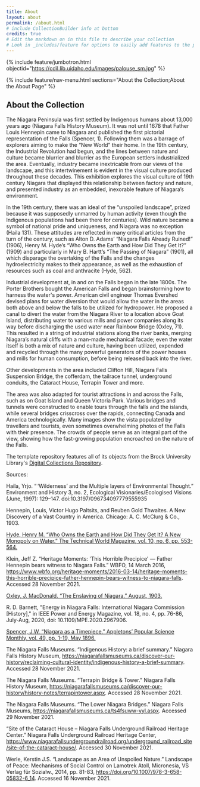 ```yaml
---
title: About
layout: about
permalink: /about.html
# include CollectionBuilder info at bottom
credits: true
# Edit the markdown on in this file to describe your collection
# Look in _includes/feature for options to easily add features to the page
---
```


{% include feature/jumbotron.html objectid="https://cdil.lib.uidaho.edu/images/palouse_sm.jpg" %}

{% include feature/nav-menu.html sections="About the Collection;About the About Page" %}

## About the Collection

The Niagara Peninsula was first settled by Indigenous humans about 13,000 years ago (Niagara Falls History Museum). It was not until 1678 that Father Louis Hennepin came to Niagara and published the first pictorial representation of the Falls (Spencer, 1). Following them was a barrage of explorers aiming to make the “New World” their home. In the 19th century, the Industrial Revolution had begun, and the lines between nature and culture became blurrier and blurrier as the European settlers industrialized the area. Eventually, industry became inextricable from our views of the landscape, and this intertwinement is evident in the visual culture produced throughout these decades. This exhibition explores the visual culture of 19th century Niagara that displayed this relationship between factory and nature, and presented industry as an embedded, inexorable feature of Niagara’s environment. 

In the 19th century, there was an ideal of the “unspoiled landscape”, prized because it was supposedly unmarred by human activity (even though the Indigenous populations had been there for centuries). Wild nature became a symbol of national pride and uniqueness, and Niagara was no exception (Haila 131). These attitudes are reflected in many critical articles from the turn of the century, such as Alton D. Adams’ “Niagara Falls Already Ruined!” (1906), Henry M. Hyde’s “Who Owns the Earth and How Did They Get It?” (1909) and particularly in Mary B. Hartt’s “The Passing of Niagara” (1901), all which disparage the overtaking of the Falls and the changes hydroelectricity makes to their appearance, as well as the exhaustion of resources such as coal and anthracite (Hyde, 562). 

Industrial development at, in and on the Falls began in the late 1800s. The Porter Brothers bought the American Falls and began brainstorming how to harness the water's power. American civil engineer Thomas Evershed devised plans for water diversion that would allow the water in the areas both above and below the falls to be utilized for hydropower. He proposed a canal to divert the water from the Niagara River to a location above Goat Island, distributing water to various mills and power companies along its way before discharging the used water near Rainbow Bridge (Oxley, 71). This resulted in a string of industrial stations along the river banks, merging Niagara’s natural cliffs with a man-made mechanical facade; even the water itself is both a mix of nature and culture, having been utilized, expended and recycled through the many powerful generators of the power houses and mills for human consumption, before being released back into the river. 

Other developments in the area included Clifton Hill, Niagara Falls Suspension Bridge, the cofferdam, the tailrace tunnel, underground conduits, the Cataract House, Terrapin Tower and more.

The area was also adapted for tourist attractions in and across the Falls, such as on Goat Island and Queen Victoria Park. Various bridges and tunnels were constructed to enable tours through the falls and the islands, while several bridges crisscross over the rapids, connecting Canada and America technologically. Many images show the vista populated by travellers and tourists, even sometimes overwhelming photos of the Falls with their presence. The crowds of people serve as an integral part of the view, showing how the fast-growing population encroached on the nature of the Falls. 

The template repository features all of its objects from the Brock University Library's [Digital Collections Repository](dr.library.brocku.ca). 


Sources: 

Haila, Yrjo. “ ‘Wilderness’ and the Multiple layers of Environmental Thought.” Environment and History 3, no. 2, Ecological Visionaries/Ecologised Visions (June, 1997): 129–147. doi:10.3197/096734097779555935

Hennepin, Louis, Victor Hugo Paltsits, and Reuben Gold Thwaites. A New Discovery of a Vast Country in America. Chicago: A. C. McClurg & Co., 1903.

[Hyde, Henry M. “Who Owns the Earth and How Did They Get It? A New Monopoly on Water.” The Technical World Magazine, vol. 10, no. 6, pp. 553-564.](http://hdl.handle.net/10464/13187) 

Klein, Jeff Z. “Heritage Moments: 'This Horrible Precipice' — Father Hennepin bears witness to Niagara Falls.” WBFO, 14 March 2016, https://www.wbfo.org/heritage-moments/2016-03-14/heritage-moments-this-horrible-precipice-father-hennepin-bears-witness-to-niagara-falls. Accessed 28 November 2021. 

[Oxley, J. MacDonald. “The Enslaving of Niagara.” August, 1903.](http://hdl.handle.net/10464/13143)

R. D. Barnett, "Energy in Niagara Falls: International Niagara Commission [History]," in IEEE Power and Energy Magazine, vol. 18, no. 4, pp. 76-86, July-Aug, 2020, doi: 10.1109/MPE.2020.2967906.

[Spencer, J.W. “Niagara as a Timepiece.” Appletons’ Popular Science Monthly, vol. 49, pp. 1-19, May 1896.](http://hdl.handle.net/10464/13150)

The Niagara Falls Museums. “Indigenous History: a brief summary.” Niagara Falls History Museum, https://niagarafallsmuseums.ca/discover-our-history/reclaiming-cultural-identity/indigenous-history-a-brief-summary. Accessed 28 November 2021.

The Niagara Falls Museums. “Terrapin Bridge & Tower.” Niagara Falls History Museum, https://niagarafallsmuseums.ca/discover-our-history/history-notes/terrapintower.aspx. Accessed 28 November 2021.
 
The Niagara Falls Museums. “The Lower Niagara Bridges.” Niagara Falls Museums, https://niagarafallsmuseums.ca/ts4fsuww-yyl.aspx. Accessed 29 November 2021.

“Site of the Cataract House – Niagara Falls Underground Railroad Heritage Center.” Niagara Falls Underground Railroad Heritage Center, https://www.niagarafallsundergroundrailroad.org/underground_railroad_site/site-of-the-cataract-house/. Accessed 30 November 2021.
 
Werle, Kerstin J.S. “Landscape as an Area of Unspoiled Nature.” Landscape of Peace: Mechanisms of Social Control on Lamotrek Atoll, Micronesia, VS Verlag für Sozialw., 2014, pp. 81-83, https://doi.org/10.1007/978-3-658-05832-6_14. Accessed 16 November 2021.

